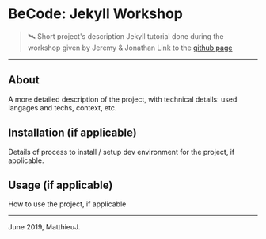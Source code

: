 # BeCode: Jekyll Workshop

> 🛰️ Short project's description
Jekyll tutorial done during the workshop given by Jeremy & Jonathan
Link to the [github page](https://matthieujasselette.github.io/jekyll_workshop/)

* * *



## About

A more detailed description of the project, with technical details: used langages and techs, context, etc.

## Installation (if applicable)

Details of process to install / setup dev environment for the project, if applicable.

## Usage (if applicable)

How to use the project, if applicable

* * *

June 2019, MatthieuJ.
